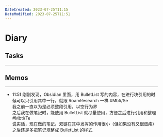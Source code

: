 ```yaml
---
DateCreated: 2023-07-25T11:15
DateModified: 2023-07-25T11:51
---
```

# Diary

## Tasks
---

## Memos
---
- 11:51 刚刚发现，Obsidian 里面，用 BulletList 写的内容，在进行块引用的时候可以只引用其中一行，就跟 RoamResearch 一样 #Mbti/Se<br>我之前一直以为是必须整段引用，以空行为界<br>之后我在做笔记时，能使用 BulletList 就尽量使用，方便之后进行引用和整理 #Mbti/Te<br>说实话，现在做的笔记，双链在其中发挥的作用很小（但如果没有又很蛋疼）<br>之后还是多把笔记规整成 BulletList 的样式
